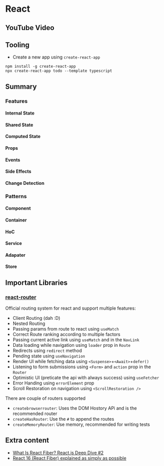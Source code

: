 # React

## YouTube Video

## Tooling

- Create a new app using `create-react-app`

```shell
npm install -g create-react-app
npx create-react-app todo --template typescript
```

## Summary

### Features

#### Internal State

#### Shared State

#### Computed State

#### Props

#### Events

#### Side Effects

#### Change Detection

### Patterns

#### Component

#### Container

#### HoC

#### Service

#### Adapater

#### Store

## Important Libraries

### [react-router](https://reactrouter.com/en/main/start/overview)

Official routing system for react and support multiple features:

- Client Routing (dah :D)
- Nested Routing
- Passing params from route to react using `useMatch`
- Correct Route ranking according to multiple factors
- Passing current active link using `useMatch` and in the `NavLink`
- Data loading while navigation using `loader` prop in `Route`
- Redirects using `redirect` method
- Pending state using `useNavigation`
- Render UI while fetching data using `<Suspense>`+`<Await>`+`defer()`
- Listening to form submissions using `<Form>` and `action` prop in the `Router`
- Optimistic UI (preticate the api with always success) using `useFetcher`
- Error Handing using `errorElement` prop
- Scroll Restoration on navigation using `<ScrollRestoration />`

There are couple of routers supported

- `createbrowserrouter`: Uses the DOM Hostory APi and is the recommended router
- `createHasRouter`: Use the `#` to append the routes
- `createMemoryRouter`: Use memory, recommended for writing tests

## Extra content

- [What Is React Fiber? React.js Deep Dive #2](https://www.youtube.com/watch?v=0ympFIwQFJw)
- [React 16 (React Fiber) explained as simply as possible](https://www.youtube.com/watch?v=gsvHmZ3hXjo&t=166s)
